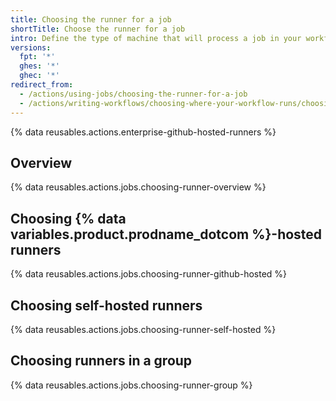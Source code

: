 ```yaml
---
title: Choosing the runner for a job
shortTitle: Choose the runner for a job
intro: Define the type of machine that will process a job in your workflow.
versions:
  fpt: '*'
  ghes: '*'
  ghec: '*'
redirect_from:
  - /actions/using-jobs/choosing-the-runner-for-a-job
  - /actions/writing-workflows/choosing-where-your-workflow-runs/choosing-the-runner-for-a-job
---
```


{% data reusables.actions.enterprise-github-hosted-runners %}

## Overview

{% data reusables.actions.jobs.choosing-runner-overview %}

## Choosing {% data variables.product.prodname_dotcom %}-hosted runners

{% data reusables.actions.jobs.choosing-runner-github-hosted %}

## Choosing self-hosted runners

{% data reusables.actions.jobs.choosing-runner-self-hosted %}

## Choosing runners in a group

{% data reusables.actions.jobs.choosing-runner-group %}
